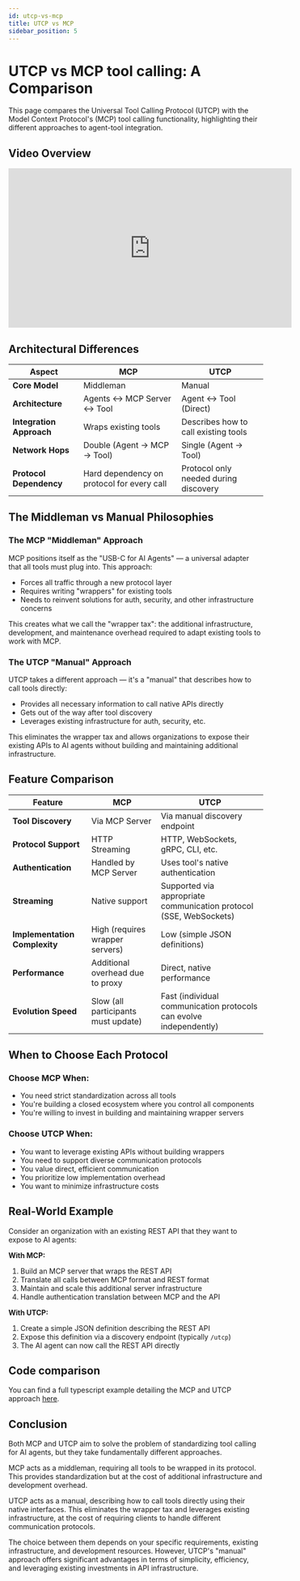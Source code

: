 ```yaml
---
id: utcp-vs-mcp
title: UTCP vs MCP
sidebar_position: 5
---
```


# UTCP vs MCP tool calling: A Comparison

This page compares the Universal Tool Calling Protocol (UTCP) with the Model Context Protocol's (MCP) tool calling functionality, highlighting their different approaches to agent-tool integration.

## Video Overview

<iframe width="560" height="315" src="https://www.youtube.com/embed/p6mb8ZdGpSI?si=RDM94rM8wtki7P_p" title="YouTube video player" frameborder="0" allow="accelerometer; autoplay; clipboard-write; encrypted-media; gyroscope; picture-in-picture; web-share" referrerpolicy="strict-origin-when-cross-origin" allowfullscreen></iframe>

## Architectural Differences

| Aspect | MCP | UTCP |
|--------|-----|------|
| **Core Model** | Middleman | Manual |
| **Architecture** | Agents ↔ MCP Server ↔ Tool | Agent ↔ Tool (Direct) |
| **Integration Approach** | Wraps existing tools | Describes how to call existing tools |
| **Network Hops** | Double (Agent → MCP → Tool) | Single (Agent → Tool) |
| **Protocol Dependency** | Hard dependency on protocol for every call | Protocol only needed during discovery |

## The Middleman vs Manual Philosophies

### The MCP "Middleman" Approach

MCP positions itself as the "USB-C for AI Agents" — a universal adapter that all tools must plug into. This approach:

- Forces all traffic through a new protocol layer
- Requires writing "wrappers" for existing tools
- Needs to reinvent solutions for auth, security, and other infrastructure concerns

This creates what we call the "wrapper tax": the additional infrastructure, development, and maintenance overhead required to adapt existing tools to work with MCP.

### The UTCP "Manual" Approach

UTCP takes a different approach — it's a "manual" that describes how to call tools directly:

- Provides all necessary information to call native APIs directly
- Gets out of the way after tool discovery
- Leverages existing infrastructure for auth, security, etc.

This eliminates the wrapper tax and allows organizations to expose their existing APIs to AI agents without building and maintaining additional infrastructure.

## Feature Comparison

| Feature | MCP | UTCP |
|---------|-----|------|
| **Tool Discovery** | Via MCP Server | Via manual discovery endpoint |
| **Protocol Support** | HTTP Streaming | HTTP, WebSockets, gRPC, CLI, etc. |
| **Authentication** | Handled by MCP Server | Uses tool's native authentication |
| **Streaming** | Native support | Supported via appropriate communication protocol (SSE, WebSockets) |
| **Implementation Complexity** | High (requires wrapper servers) | Low (simple JSON definitions) |
| **Performance** | Additional overhead due to proxy | Direct, native performance |
| **Evolution Speed** | Slow (all participants must update) | Fast (individual communication protocols can evolve independently) |

## When to Choose Each Protocol

### Choose MCP When:

- You need strict standardization across all tools
- You're building a closed ecosystem where you control all components
- You're willing to invest in building and maintaining wrapper servers

### Choose UTCP When:

- You want to leverage existing APIs without building wrappers
- You need to support diverse communication protocols
- You value direct, efficient communication
- You prioritize low implementation overhead
- You want to minimize infrastructure costs

## Real-World Example

Consider an organization with an existing REST API that they want to expose to AI agents:

**With MCP:**
1. Build an MCP server that wraps the REST API
2. Translate all calls between MCP format and REST format
3. Maintain and scale this additional server infrastructure
4. Handle authentication translation between MCP and the API

**With UTCP:**
1. Create a simple JSON definition describing the REST API
2. Expose this definition via a discovery endpoint (typically `/utcp`)
3. The AI agent can now call the REST API directly

## Code comparison

You can find a full typescript example detailing the MCP and UTCP approach [here](https://github.com/universal-tool-calling-protocol/typescript-utcp/tree/main/examples/src/concrete_example).

## Conclusion

Both MCP and UTCP aim to solve the problem of standardizing tool calling for AI agents, but they take fundamentally different approaches.

MCP acts as a middleman, requiring all tools to be wrapped in its protocol. This provides standardization but at the cost of additional infrastructure and development overhead.

UTCP acts as a manual, describing how to call tools directly using their native interfaces. This eliminates the wrapper tax and leverages existing infrastructure, at the cost of requiring clients to handle different communication protocols.

The choice between them depends on your specific requirements, existing infrastructure, and development resources. However, UTCP's "manual" approach offers significant advantages in terms of simplicity, efficiency, and leveraging existing investments in API infrastructure.
